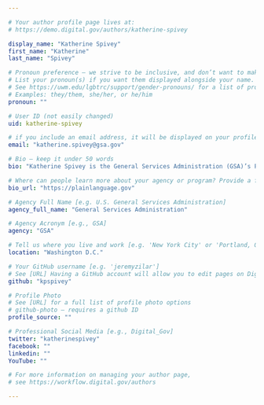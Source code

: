 ```yaml
---

# Your author profile page lives at:
# https://demo.digital.gov/authors/katherine-spivey

display_name: "Katherine Spivey"
first_name: "Katherine"
last_name: "Spivey"

# Pronoun preference — we strive to be inclusive, and don’t want to make assumptions on a person’s first name (be it a gender-neutral name, or is one more common in languages other than English). Learn more http://www.MyPronouns.org
# List your pronoun(s) if you want them displayed alongside your name. Leave it blank and we'll use just your name.
# See https://uwm.edu/lgbtrc/support/gender-pronouns/ for a list of pronouns
# Examples: they/them, she/her, or he/him
pronoun: ""

# User ID (not easily changed)
uid: katherine-spivey

# if you include an email address, it will be displayed on your profile page
email: "katherine.spivey@gsa.gov"

# Bio — keep it under 50 words
bio: "Katherine Spivey is the General Services Administration (GSA)’s Plain Language Launcher and co-chair of the Plain Language Action and Information Network (PLAIN)."

# Where can people learn more about your agency or program? Provide a full URL [e.g. 'https://www.example.gov/']
bio_url: "https://plainlanguage.gov"

# Agency Full Name [e.g. U.S. General Services Administration]
agency_full_name: "General Services Administration"

# Agency Acronym [e.g., GSA]
agency: "GSA"

# Tell us where you live and work [e.g. 'New York City' or 'Portland, OR']
location: "Washington D.C."

# Your GitHub username [e.g. 'jeremyzilar']
# See [URL] Having a GitHub account will allow you to edit pages on DigitalGov. The image used in your GitHub account can also be used to populate your digital.gov profile photo.
github: "kpspivey"

# Profile Photo
# See [URL] for a full list of profile photo options
# github-photo — requires a github ID
profile_source: ""

# Professional Social Media [e.g., Digital_Gov]
twitter: "katherinespivey"
facebook: ""
linkedin: ""
YouTube: ""

# For more information on managing your author page,
# see https://workflow.digital.gov/authors

---
```

